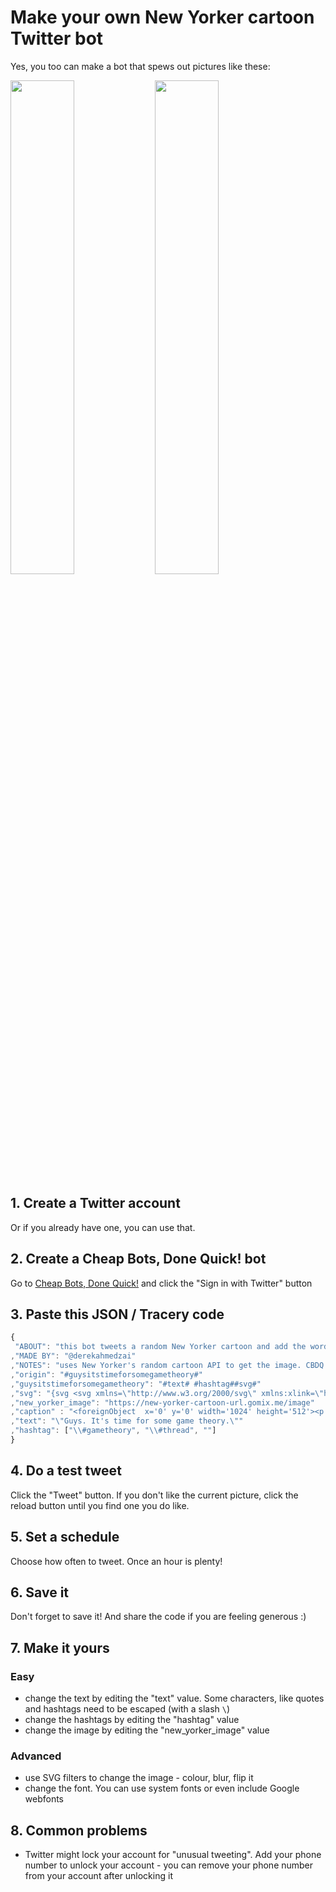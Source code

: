 # Make your own New Yorker cartoon Twitter bot

Yes, you too can make a bot that spews out pictures like these:

<a href="https://twitter.com/time4gametheory/status/827690849245003776"><img src="https://pbs.twimg.com/media/C3yMcGQWAAIqH7i.jpg" width="45%" /></a>
<a href="https://twitter.com/time4gametheory/status/828868628988755970"><img src="https://pbs.twimg.com/media/C4C7n8kWAAA5dJJ.jpg" width="45%" /></a>

## 1. Create a Twitter account

Or if you already have one, you can use that.

## 2. Create a Cheap Bots, Done Quick! bot

Go to [Cheap Bots, Done Quick!](http://cheapbotsdonequick.com/) and click the "Sign in with Twitter" button

## 3. Paste this JSON / Tracery code
```javascript
{
 "ABOUT": "this bot tweets a random New Yorker cartoon and add the words 'Guys. It's time for some game theory' at the bottom."
,"MADE BY": "@derekahmedzai"
,"NOTES": "uses New Yorker's random cartoon API to get the image. CBDQ can't use that directly as it is JSON, so created a @Gomixme app to expose the image to CBDQ. The source for that is at https://gomix.com/#!/project/new-yorker-cartoon-url"
,"origin": "#guysitstimeforsomegametheory#"
,"guysitstimeforsomegametheory": "#text# #hashtag##svg#"
,"svg": "{svg <svg xmlns=\"http://www.w3.org/2000/svg\" xmlns:xlink=\"http://www.w3.org/1999/xlink\" version=\"1.1\" width=\"1024\" height=\"512\" style=\"position: relative; background: white;\"><image x=\"0\" y=\"0\" width=\"1024\" height=\"482\" xlink:href=\"#new_yorker_image#\" id=\"img\" />#caption#</svg>}"
,"new_yorker_image": "https://new-yorker-cartoon-url.gomix.me/image"
,"caption" : "<foreignObject  x='0' y='0' width='1024' height='512'><p xmlns=\"http://www.w3.org/1999/xhtml\"><p style='position: absolute; left: 0px; bottom: 10px; width: 1024px; line-height: 1; margin: 0; padding: 0; text-align: center; font-size:20px; font-weight: normal; color:rgba(0, 0, 0, 0.9); font-family:\"Georgia\"; font-style: italic;'>#text#</p></p></foreignObject>"
,"text": "\"Guys. It's time for some game theory.\""
,"hashtag": ["\\#gametheory", "\\#thread", ""]
}
```

## 4. Do a test tweet

Click the "Tweet" button. If you don't like the current picture, click the reload button until you find one you do like.

## 5. Set a schedule

Choose how often to tweet. Once an hour is plenty!

## 6. Save it

Don't forget to save it! And share the code if you are feeling generous :)

## 7. Make it yours

### Easy
* change the text by editing the "text" value. Some characters, like quotes and hashtags need to be escaped (with a slash `\`)
* change the hashtags by editing the "hashtag" value
* change the image by editing the "new_yorker_image" value

### Advanced
* use SVG filters to change the image - colour, blur, flip it
* change the font. You can use system fonts or even include Google webfonts

## 8. Common problems

* Twitter might lock your account for "unusual tweeting". Add your phone number to unlock your account - you can remove your phone number from your account after unlocking it
